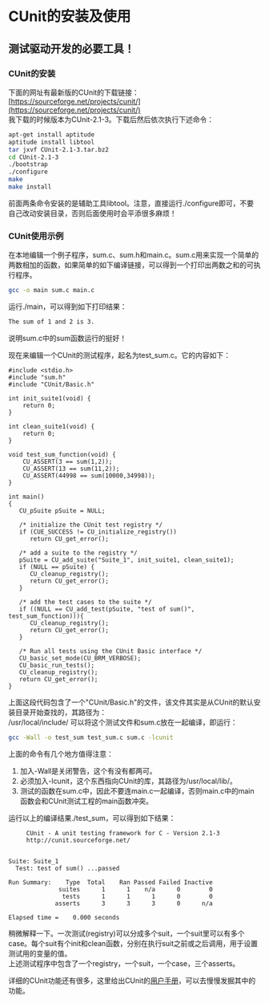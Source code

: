 # CUnit的安装及使用  
测试驱动开发的必要工具！
---

### CUnit的安装  
下面的网址有最新版的CUnit的下载链接：  
[https://sourceforge.net/projects/cunit/](https://sourceforge.net/projects/cunit/)  
我下载的时候版本为CUnit-2.1-3。下载后然后依次执行下述命令：  
```Bash
apt-get install aptitude
aptitude install libtool
tar jxvf CUnit-2.1-3.tar.bz2
cd CUnit-2.1-3
./bootstrap
./configure
make
make install
```
前面两条命令安装的是辅助工具libtool。注意，直接运行./configure即可，不要自己改动安装目录，否则后面使用时会平添很多麻烦！  


### CUnit使用示例  

在本地编辑一个例子程序，sum.c、sum.h和main.c。sum.c用来实现一个简单的两数相加的函数，如果简单的如下编译链接，可以得到一个打印出两数之和的可执行程序。  
```Bash
gcc -o main sum.c main.c
```
运行./main，可以得到如下打印结果：  
```Bash
The sum of 1 and 2 is 3.
```
说明sum.c中的sum函数运行的挺好！  

现在来编辑一个CUnit的测试程序，起名为test_sum.c。它的内容如下：  
```
#include <stdio.h>
#include "sum.h"
#include "CUnit/Basic.h"

int init_suite1(void) {
    return 0;
}

int clean_suite1(void) {
    return 0;
}

void test_sum_function(void) {
    CU_ASSERT(3 == sum(1,2));
    CU_ASSERT(13 == sum(11,2));
    CU_ASSERT(44998 == sum(10000,34998));
}

int main()
{
   CU_pSuite pSuite = NULL;

   /* initialize the CUnit test registry */
   if (CUE_SUCCESS != CU_initialize_registry())
      return CU_get_error();

   /* add a suite to the registry */
   pSuite = CU_add_suite("Suite_1", init_suite1, clean_suite1);
   if (NULL == pSuite) {
      CU_cleanup_registry();
      return CU_get_error();
   }

   /* add the test cases to the suite */
   if ((NULL == CU_add_test(pSuite, "test of sum()", test_sum_function))){
      CU_cleanup_registry();
      return CU_get_error();
   }

   /* Run all tests using the CUnit Basic interface */
   CU_basic_set_mode(CU_BRM_VERBOSE);
   CU_basic_run_tests();
   CU_cleanup_registry();
   return CU_get_error();
}
```
上面这段代码包含了一个"CUnit/Basic.h"的文件，该文件其实是从CUnit的默认安装目录开始查找的，其路径为：  
/usr/local/include/
可以将这个测试文件和sum.c放在一起编译，即运行：  
```Bash
gcc -Wall -o test_sum test_sum.c sum.c -lcunit
```
上面的命令有几个地方值得注意：
1. 加入-Wall是关闭警告，这个有没有都两可。  
2. 必须加入-lcunit，这个东西指向CUnit的库，其路径为/usr/local/lib/。  
3. 测试的函数在sum.c中，因此不要连main.c一起编译，否则main.c中的main函数会和CUnit测试工程的main函数冲突。  

运行以上的编译结果./test_sum，可以得到如下结果：
```
     CUnit - A unit testing framework for C - Version 2.1-3
     http://cunit.sourceforge.net/


Suite: Suite_1
  Test: test of sum() ...passed

Run Summary:    Type  Total    Ran Passed Failed Inactive
              suites      1      1    n/a      0        0
               tests      1      1      1      0        0
             asserts      3      3      3      0      n/a

Elapsed time =    0.000 seconds
```

稍微解释一下。一次测试(registry)可以分成多个suit，一个suit里可以有多个case。每个suit有个init和clean函数，分别在执行suit之前或之后调用，用于设置测试用的变量的值。  
上述测试程序中包含了一个registry，一个suit，一个case，三个asserts。

详细的CUnit功能还有很多，这里给出CUnit的[用户手册](http://cunit.sourceforge.net/doc/index.html)，可以去慢慢发掘其中的功能。  
